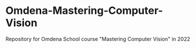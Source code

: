 # Omdena-Mastering-Computer-Vision
Repository for Omdena School course "Mastering Computer Vision" in 2022
